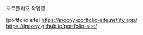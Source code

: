 포트폴리오 작업중...


[portfolio site]
https://jnoony-portfolio-site.netlify.app/
https://jnoony.github.io/portfolio-site/

